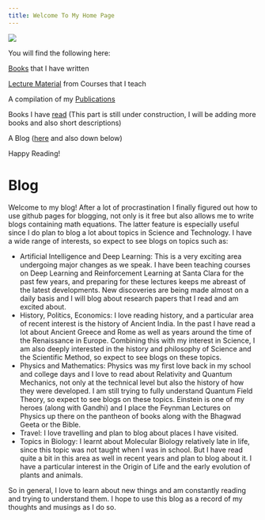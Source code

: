 ```yaml
---
title: Welcome To My Home Page
---
```


![](https://subirvarma.github.io/GeneralCognitics/images/zion.jpeg)

You will find the following here:

[Books](https://subirvarma.github.io/GeneralCognitics/Books.html) that I have written

[Lecture Material](https://subirvarma.github.io/GeneralCognitics/Courses.html) from Courses that I teach

A compilation of my [Publications](https://subirvarma.github.io/GeneralCognitics/Publications.html)

Books I have [read](https://subirvarma.github.io/GeneralCognitics/Publications.html)
(This part is still under construction, I will be adding more books and also short descriptions)

A Blog ([here](https://subirvarma.github.io/GeneralCognitics/) and also down below)

Happy Reading!


# Blog

Welcome to my blog! After a lot of procrastination I finally figured out how to use github pages for blogging, not only is it free but also allows me to
write blogs containing math equations. The latter feature is especially useful since I do plan to blog a lot about topics in Science and Technology.
I have a wide range of interests, so expect to see blogs on topics such as:

- Artificial Intelligence and Deep Learning: This is a very exciting area undergoing major changes as we speak. I have been teaching courses on Deep Learning and Reinforcement Learning at Santa Clara for the past few years, and preparing for these lectures keeps me abreast of the latest developments. New discoveries are being made almost on a daily basis and I will blog about research papers that I read and am excited about.
- History, Politics, Economics: I love reading history, and a particular area of recent interest is the history of Ancient India. In the past I have read a lot about Ancient Greece and Rome as well as years around the time of the Renaissance in Europe. Combining this with my interest in Science, I am also deeply interested in the history and philosophy of Science and the Scientific Method, so expect to see blogs on these topics.
- Physics and Mathematics: Physics was my first love back in my school and college days and I love to read about Relativity and Quantum Mechanics, not only at the technical level but also the history of how they were developed. I am still trying to fully understand Quantum Field Theory, so expect to see blogs on these topics. Einstein is one of my heroes (along with Gandhi) and I place the Feynman Lectures on Physics up there on the pantheon of books along with the Bhagwad Geeta or the Bible.
- Travel: I love travelling and plan to blog about places I have visited.
- Topics in Biology: I learnt about Molecular Biology relatively late in life, since this topic was not taught when I was in school. But I have read quite a bit in this area as well in recent years and plan to blog about it. I have a particular interest in the Origin of Life and the early evolution of plants and animals.

So in general, I love to learn about new things and am constantly reading and trying to understand them. I hope to use this blog as a record of my thoughts and musings as I do so.
